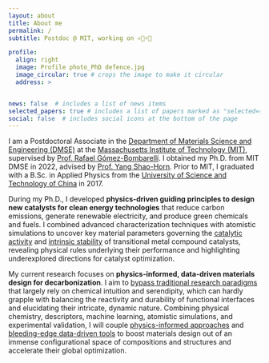 ```yaml
---
layout: about
title: About me
permalink: /
subtitle: Postdoc @ MIT, working on ⚛️🤖⚡🧪

profile:
  align: right
  image: Profile photo_PhD defence.jpg
  image_circular: true # crops the image to make it circular
  address: >


news: false  # includes a list of news items
selected_papers: true # includes a list of papers marked as "selected={true}"
social: false  # includes social icons at the bottom of the page
---
```


I am a Postdoctoral Associate in the [Department of Materials Science and Engineering (DMSE)](https://dmse.mit.edu/) at the [Massachusetts Institute of Technology (MIT)](https://www.mit.edu/), supervised by [Prof. Rafael Gómez-Bombarelli](https://gomezbombarelli.mit.edu/). I obtained my Ph.D. from MIT DMSE in 2022, advised by [Prof. Yang Shao-Horn](https://www.rle.mit.edu/eel/). Prior to MIT, I graduated with a B.Sc. in Applied Physics from the [University of Science and Technology of China](https://en.ustc.edu.cn/) in 2017.

During my Ph.D., I developed **physics-driven guiding principles to design new catalysts for clean energy technologies** that reduce carbon emissions, generate renewable electricity, and produce green chemicals and fuels. I combined advanced characterization techniques with atomistic simulations to uncover key material parameters governing the [catalytic activity](https://doi.org/10.1038/s41563-022-01199-0) and [intrinsic stability](https://doi.org/10.1016/j.joule.2022.11.011) of transitional metal compound catalysts, revealing physical rules underlying their performance and highlighting underexplored directions for catalyst optimization.

My current research focuses on **physics-informed, data-driven materials design for decarbonization**. I aim to [bypass traditional research paradigms](https://doi.org/10.1038/s41578-022-00466-5) that largely rely on chemical intuition and serendipity, which can hardly grapple with balancing the reactivity and durability of functional interfaces and elucidating their intricate, dynamic nature. Combining physical chemistry, descriptors, machine learning, atomistic simulations, and experimental validation, I will couple [physics-informed approaches](https://doi.org/10.48550/arXiv.2305.01806) and [bleeding-edge data-driven tools](https://twitter.com/peng_jiayu/status/1654229474630832128) to boost materials design out of an immense configurational space of compositions and structures and accelerate their global optimization.
